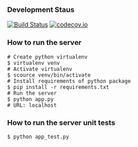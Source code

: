 ### Development Staus
[![Build Status](https://travis-ci.org/crazyguitar/cheatsheet.svg)](https://travis-ci.org/crazyguitar/cheatsheet)
[![codecov.io](https://codecov.io/github/crazyguitar/cheatsheet/coverage.svg?branch=master)](https://codecov.io/github/crazyguitar/cheatsheet?branch=master)

### How to run the server

```
# Create python virtualenv
$ virtualenv venv
# Activate virtualenv
$ scource venv/bin/activate
# Install requirements of python package
$ pip install -r requirements.txt
# Run the server
$ python app.py
# URL: localhost
```

### How to run the server unit tests
```
$ python app_test.py
```
